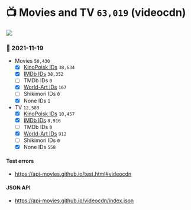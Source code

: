 # :tv: Movies and TV `63,019` (videocdn)

<a href="https://API-Movies.github.io"><img src="https://API-Movies.github.io/banner.png?cache"></a>

### :date: 2021-11-19
- Movies `50,430`
  - [x] <a href="https://API-Movies.github.io/videocdn/movie_kinopoisk_ids.json">KinoPoisk IDs</a> `38,634`
  - [x] <a href="https://API-Movies.github.io/videocdn/movie_imdb_ids.json">IMDb IDs</a> `38,352`
  - [ ] TMDb IDs `0`
  - [x] <a href="https://API-Movies.github.io/videocdn/movie_world_art_ids.json">World-Art IDs</a> `167`
  - [ ] Shikimori IDs `0`
  - [x] None IDs `1`
- TV `12,589`
  - [x] <a href="https://API-Movies.github.io/videocdn/tv_kinopoisk_ids.json">KinoPoisk IDs</a> `10,457`
  - [x] <a href="https://API-Movies.github.io/videocdn/tv_imdb_ids.json">IMDb IDs</a> `8,916`
  - [ ] TMDb IDs `0`
  - [x] <a href="https://API-Movies.github.io/videocdn/tv_world_art_ids.json">World-Art IDs</a> `912`
  - [ ] Shikimori IDs `0`
  - [x] None IDs `558`
#### Test errors
- <a href='https://api-movies.github.io/test.html#videocdn'>https://api-movies.github.io/test.html#videocdn</a>
#### JSON API
- <a href='https://api-movies.github.io/videocdn/index.json'>https://api-movies.github.io/videocdn/index.json</a>
